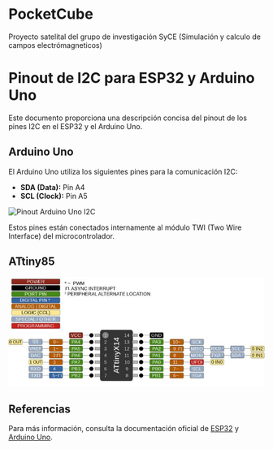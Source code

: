 # PocketCube
Proyecto satelital del grupo de investigación SyCE (Simulación y calculo de campos electrómagneticos)

# Pinout de I2C para ESP32 y Arduino Uno

Este documento proporciona una descripción concisa del pinout de los pines I2C en el ESP32 y el Arduino Uno.

## Arduino Uno

El Arduino Uno utiliza los siguientes pines para la comunicación I2C:

- **SDA (Data):** Pin A4
- **SCL (Clock):** Pin A5

![Pinout Arduino Uno I2C](Imagenes/arduino_uno_pinout.avif)

Estos pines están conectados internamente al módulo TWI (Two Wire Interface) del microcontrolador.

## ATtiny85
![Attiny85_pinout](Imagenes/ATtiny85_pinout.jpg)


## Referencias

Para más información, consulta la documentación oficial de [ESP32](https://www.espressif.com/en/products/socs/esp32/resources) y [Arduino Uno](https://www.arduino.cc/en/Main/ArduinoBoardUno).
